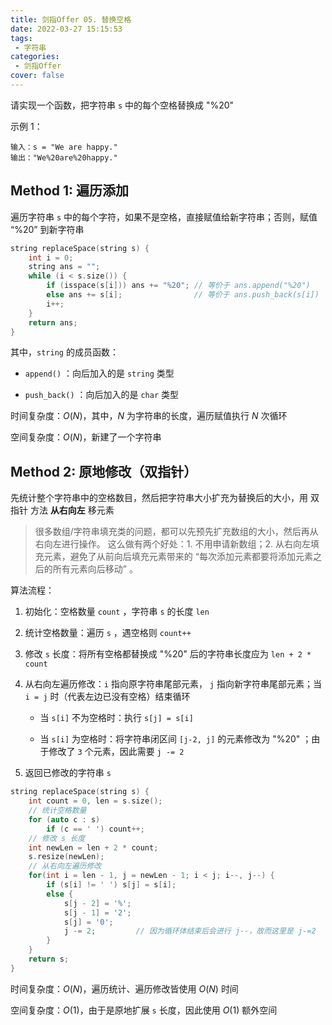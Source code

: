 ```yaml
---
title: 剑指Offer 05. 替换空格
date: 2022-03-27 15:15:53
tags:
 - 字符串
categories:
 - 剑指Offer
cover: false
---
```


请实现一个函数，把字符串 `s` 中的每个空格替换成 "%20"

示例 1：

    输入：s = "We are happy."
    输出："We%20are%20happy."

## Method 1: 遍历添加

遍历字符串 `s` 中的每个字符，如果不是空格，直接赋值给新字符串；否则，赋值 “%20” 到新字符串

```cpp
string replaceSpace(string s) {
    int i = 0;
    string ans = "";
    while (i < s.size()) {
        if (isspace(s[i])) ans += "%20"; // 等价于 ans.append("%20")
        else ans += s[i];                // 等价于 ans.push_back(s[i])
        i++;
    }
    return ans;
}
```

其中，`string` 的成员函数：

   - `append()` ：向后加入的是 `string` 类型

   - `push_back()` ：向后加入的是 `char` 类型

时间复杂度：$O(N)$，其中，$N$ 为字符串的长度，遍历赋值执行 $N$ 次循环

空间复杂度：$O(N)$，新建了一个字符串


## Method 2: 原地修改（双指针）

先统计整个字符串中的空格数目，然后把字符串大小扩充为替换后的大小，用 双指针 方法 **从右向左** 移元素

> 很多数组/字符串填充类的问题，都可以先预先扩充数组的大小，然后再从右向左进行操作。 这么做有两个好处：1. 不用申请新数组；2. 从右向左填充元素，避免了从前向后填充元素带来的 “每次添加元素都要将添加元素之后的所有元素向后移动” 。

算法流程：
1. 初始化：空格数量 `count` ，字符串 `s` 的长度 `len`

2. 统计空格数量：遍历 `s` ，遇空格则 `count++`

3. 修改 `s` 长度：将所有空格都替换成 "%20" 后的字符串长度应为 `len + 2 * count`

4. 从右向左遍历修改：`i` 指向原字符串尾部元素， `j` 指向新字符串尾部元素；当 `i = j` 时（代表左边已没有空格）结束循环

    - 当 `s[i]` 不为空格时：执行 `s[j] = s[i]`

    - 当 `s[i]` 为空格时：将字符串闭区间 `[j-2, j]` 的元素修改为 "%20" ；由于修改了 `3` 个元素，因此需要 `j -= 2`

5. 返回已修改的字符串 `s`

```cpp
string replaceSpace(string s) {
    int count = 0, len = s.size();
    // 统计空格数量
    for (auto c : s)
        if (c == ' ') count++;
    // 修改 s 长度
    int newLen = len + 2 * count;
    s.resize(newLen);
    // 从右向左遍历修改
    for(int i = len - 1, j = newLen - 1; i < j; i--, j--) {
        if (s[i] != ' ') s[j] = s[i];
        else {
            s[j - 2] = '%';
            s[j - 1] = '2';
            s[j] = '0';
            j -= 2;         // 因为循环体结束后会进行 j--，故而这里是 j-=2
        }
    }
    return s;
}
```

时间复杂度：$O(N)$，遍历统计、遍历修改皆使用 $O(N)$ 时间

空间复杂度：$O(1)$，由于是原地扩展 `s` 长度，因此使用 $O(1)$ 额外空间